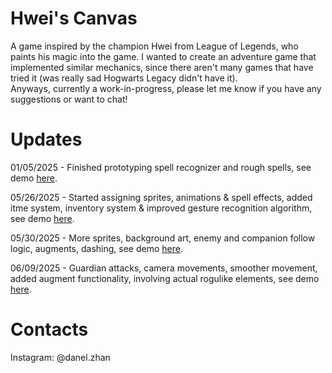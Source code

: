 # Hwei's Canvas
<p>A game inspired by the champion Hwei from League of Legends, who paints his magic into the game. I wanted to create an adventure game that implemented similar mechanics, since there aren't many games that have tried it (was really sad Hogwarts Legacy didn't have it). <br>Anyways, currently a work-in-progress, please let me know if you have any suggestions or want to chat!</p>

# Updates
<p>01/05/2025 - Finished prototyping spell recognizer and rough spells, see demo <a href="https://youtu.be/-lWyHkT7xDM">here</a>.</p>
<p>05/26/2025 - Started assigning sprites, animations & spell effects, added itme system, inventory system & improved gesture recognition algorithm, see demo <a href="https://youtu.be/R1S1TrbgAnk">here</a>.</p>
<p>05/30/2025 - More sprites, background art, enemy and companion follow logic, augments, dashing, see demo <a href="https://youtu.be/8VKC--MP-Xk">here</a>.</p>
<p>06/09/2025 - Guardian attacks, camera movements, smoother movement, added augment functionality, involving actual rogulike elements, see demo <a href="https://youtu.be/ykkEZU72tDQ">here</a>.</p>

# Contacts
<p>Instagram: @danel.zhan</p>
